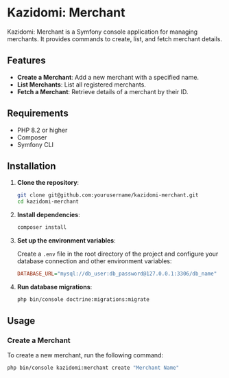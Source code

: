 # Kazidomi: Merchant

Kazidomi: Merchant is a Symfony console application for managing merchants. It provides commands to create, list, and fetch merchant details.

## Features

- **Create a Merchant**: Add a new merchant with a specified name.
- **List Merchants**: List all registered merchants.
- **Fetch a Merchant**: Retrieve details of a merchant by their ID.

## Requirements

- PHP 8.2 or higher
- Composer
- Symfony CLI

## Installation

1. **Clone the repository**:

    ```sh
    git clone git@github.com:yourusername/kazidomi-merchant.git
    cd kazidomi-merchant
    ```

2. **Install dependencies**:

    ```sh
    composer install
    ```

3. **Set up the environment variables**:

    Create a `.env` file in the root directory of the project and configure your database connection and other environment variables:

    ```ini
    DATABASE_URL="mysql://db_user:db_password@127.0.0.1:3306/db_name"
    ```

4. **Run database migrations**:

    ```sh
    php bin/console doctrine:migrations:migrate
    ```

## Usage

### Create a Merchant

To create a new merchant, run the following command:

```sh
php bin/console kazidomi:merchant create "Merchant Name"

